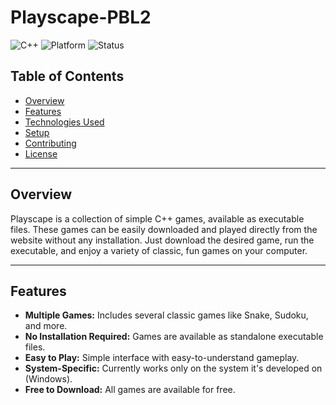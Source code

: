 # Playscape-PBL2

![C++](https://img.shields.io/badge/C++-17-blue?logo=cplusplus)
![Platform](https://img.shields.io/badge/Platform-Windows-lightgrey)
![Status](https://img.shields.io/badge/Status-Active-brightgreen)

## Table of Contents

- [Overview](#overview)
- [Features](#features)
- [Technologies Used](#technologies-used)
- [Setup](#setup)
- [Contributing](#contributing)
- [License](#license)

---

## Overview
Playscape is a collection of simple C++ games, available as executable files. These games can be easily downloaded and played directly from the website without any installation. Just download the desired game, run the executable, and enjoy a variety of classic, fun games on your computer.

---

## Features

- **Multiple Games:** Includes several classic games like Snake, Sudoku, and more.
- **No Installation Required:** Games are available as standalone executable files.
- **Easy to Play:** Simple interface with easy-to-understand gameplay.
- **System-Specific:** Currently works only on the system it's developed on (Windows).
- **Free to Download:** All games are available for free.






